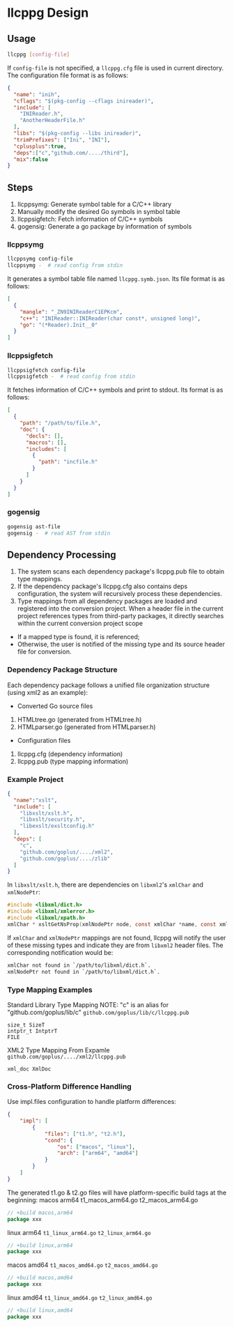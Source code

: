 llcppg Design
=====

## Usage

```sh
llcppg [config-file]
```

If `config-file` is not specified, a `llcppg.cfg` file is used in current directory. The configuration file format is as follows:

```json
{
  "name": "inih",
  "cflags": "$(pkg-config --cflags inireader)",
  "include": [
    "INIReader.h",
    "AnotherHeaderFile.h"
  ],
  "libs": "$(pkg-config --libs inireader)",
  "trimPrefixes": ["Ini", "INI"],
  "cplusplus":true,
  "deps":["c","github.com/..../third"],
  "mix":false 
}
```

## Steps

1. llcppsymg: Generate symbol table for a C/C++ library
2. Manually modify the desired Go symbols in symbol table
3. llcppsigfetch: Fetch information of C/C++ symbols
4. gogensig: Generate a go package by information of symbols


### llcppsymg

```sh
llcppsymg config-file
llcppsymg -  # read config from stdin
```

It generates a symbol table file named `llcppg.symb.json`. Its file format is as follows:

```json
[
  {
    "mangle": "_ZN9INIReaderC1EPKcm",
    "c++": "INIReader::INIReader(char const*, unsigned long)",
    "go": "(*Reader).Init__0"
  }
]
```


### llcppsigfetch

```sh
llcppsigfetch config-file
llcppsigfetch -  # read config from stdin
```

It fetches information of C/C++ symbols and print to stdout. Its format is as follows:

```json
[
  {
    "path": "/path/to/file.h",
    "doc": {
      "decls": [],
      "macros": [],
      "includes": [
        {
          "path": "incfile.h"
        }
      ]
    }
  }
]
```

### gogensig

```sh
gogensig ast-file
gogensig -  # read AST from stdin
```

## Dependency Processing

1. The system scans each dependency package's llcppg.pub file to obtain type mappings.
2. If the dependency package's llcppg.cfg also contains deps configuration, the system will recursively process these dependencies.
3. Type mappings from all dependency packages are loaded and registered into the conversion project.
When a header file in the current project references types from third-party packages, it directly searches within the current conversion project scope
 * If a mapped type is found, it is referenced;
 * Otherwise, the user is notified of the missing type and its source header file for conversion.

### Dependency Package Structure
Each dependency package follows a unified file organization structure (using xml2 as an example):
* Converted Go source files
1. HTMLtree.go (generated from HTMLtree.h)
2. HTMLparser.go (generated from HTMLparser.h)
* Configuration files
1. llcppg.cfg (dependency information)
2. llcppg.pub (type mapping information)

### Example Project
```json
{
  "name":"xslt",
  "include": [
    "libxslt/xslt.h",
    "libxslt/security.h",
    "libexslt/exsltconfig.h"
  ],
  "deps": [
    "c",
    "github.com/goplus/..../xml2",
    "github.com/goplus/..../zlib"
  ]
}
```
In `libxslt/xslt.h`, there are dependencies on `libxml2`'s `xmlChar` and `xmlNodePtr`:
```c
#include <libxml/dict.h>
#include <libxml/xmlerror.h>
#include <libxml/xpath.h>
xmlChar * xsltGetNsProp(xmlNodePtr node, const xmlChar *name, const xmlChar *nameSpace);
```
If `xmlChar` and `xmlNodePtr` mappings are not found, llcppg will notify the user of these missing types and indicate they are from `libxml2` header files.
The corresponding notification would be:
```bash
xmlChar not found in `/path/to/libxml/dict.h`.
xmlNodePtr not found in `/path/to/libxml/dict.h`.
```
### Type Mapping Examples

Standard Library Type Mapping
NOTE: "c" is an alias for "github.com/goplus/lib/c"
`github.com/goplus/lib/c/llcppg.pub`
```
size_t SizeT
intptr_t IntptrT
FILE
```
XML2 Type Mapping From Expamle
`github.com/goplus/..../xml2/llcppg.pub`
```
xml_doc XmlDoc
```

### Cross-Platform Difference Handling
Use impl.files configuration to handle platform differences:
```json
{
    "impl": [
        {
            "files": ["t1.h", "t2.h"],
            "cond": {
                "os": ["macos", "linux"],
                "arch": ["arm64", "amd64"]
            }
        }
    ]
}
```
The generated t1.go & t2.go files will have platform-specific build tags at the beginning:
macos arm64 t1_macos_arm64.go  t2_macos_arm64.go
```go
// +build macos,arm64
package xxx
```
linux arm64 `t1_linux_arm64.go`  `t2_linux_arm64.go`
```go
// +build linux,arm64
package xxx
```
macos amd64  `t1_macos_amd64.go`  `t2_macos_amd64.go`
```go
// +build macos,amd64
package xxx
```
linux amd64 `t1_linux_amd64.go`  `t2_linux_amd64.go`
```go
// +build linux,amd64
package xxx
```